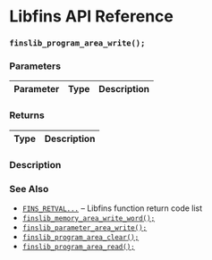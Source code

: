 # Libfins API Reference

### `finslib_program_area_write();`

### Parameters

| Parameter | Type | Description |
| :--- | :--- | :--- |

### Returns

| Type | Description |
| :--- | :--- |

### Description

### See Also

* [`FINS_RETVAL...`](FINS_RETVAL.md) &ndash; Libfins function return code list
* [`finslib_memory_area_write_word();`](finslib_memory_area_write_word.md)
* [`finslib_parameter_area_write();`](finslib_parameter_area_write.md)
* [`finslib_program_area_clear();`](finslib_program_area_clear.md)
* [`finslib_program_area_read();`](finslib_program_area_read.md)
